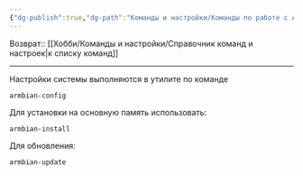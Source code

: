 ```yaml
---
{"dg-publish":true,"dg-path":"Команды и настройки/Команды по работе с Armbian.md","permalink":"/komandy-i-nastrojki/komandy-po-rabote-s-armbian/","updated":"2024-09-03T16:10:49+03:00"}
---
```


Возврат:: [[Хобби/Команды и настройки/Справочник команд и настроек\|к списку команд]]

---
Настройки системы выполняются в утилите по команде
```
armbian-config
```

Для установки на основную память использовать:
```shell
armbian-install
```

Для обновления:
```
armbian-update
```